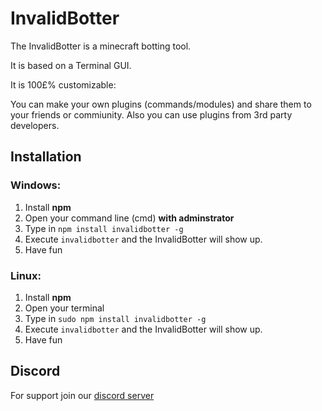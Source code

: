 # InvalidBotter
The InvalidBotter is a minecraft botting tool.

It is based on a Terminal GUI.


It is 100£% customizable:

You can make your own plugins (commands/modules)
and share them to your friends or commiunity.
Also you can use plugins from 3rd party developers.

## Installation

### Windows:
1. Install **npm**
2. Open your command line (cmd) **with adminstrator**
3. Type in ``npm install invalidbotter -g``
4. Execute ``invalidbotter`` and the InvalidBotter will show up.
5. Have fun

### Linux:
1. Install **npm**
2. Open your terminal
3. Type in ``sudo npm install invalidbotter -g``
4. Execute ``invalidbotter`` and the InvalidBotter will show up.
5. Have fun

## Discord

For support join our [discord server](https://discord.gg/AbQtPjv9nq)
